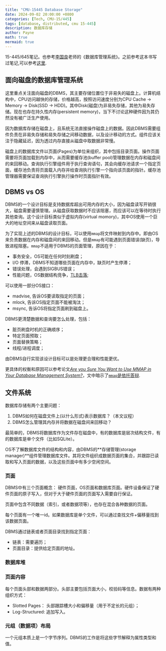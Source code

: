 ```yaml
---
title: "CMU-15445 Database Storage"
date: 2024-09-02 20:00:00 +0800
categories: [Tech, CMU-15/445]
tags: [database, distributed, cmu 15-445]
description: 数据库存储
author: Payne
math: true
mermaid: true
---
```


15-445/645笔记。也参考[李国良](https://dbgroup.cs.tsinghua.edu.cn/ligl/index_cn.html)老师的《数据库管理系统》。之前参考这本书写过笔记,可以参考[这里](https://snrixk56e9.feishu.cn/docx/RE4MdWHrXo1ufqxDmvQcmeiDn5e?from=from_copylink).

## 面向磁盘的数据库管理系统

这里重点关注面向磁盘的DBMS，其主要存储位置位于非易失的磁盘上。计算机结构中，CPU访问越快的存储，价格越高，按照访问速度分别为CPU Cache -> Memory -> Disk(SSD -> HDD)。其中Disk(磁盘)为非易失存储，其他为易失存储。现在也存在持久性内存(persistent memory)，当下不讨论这种硬件因为其仍然没有被广泛生产使用。

因为数据库存储在磁盘上，且系统无法直接操作磁盘上的数据。因此DBMS需要组件负责在非易失存储和易失存储之间移动数据，以及设计移动的方式。组件应该关注于隐藏延迟，因为透过内存直接从磁盘中取数据非常慢。

磁盘上的数据库文件以页面(Pages)为单位来组织，其中包括目录页面。操作页面需要将页面加载到内存中，从而需要缓存池(buffer pool)管理数据在内存和磁盘间的来回移动。查询执行引擎组件用于执行查询语句，其会向缓存池请求一个指定页面，缓存池负责将页面载入内存并给查询执行引擎一个指向该页面的指针。缓存池管理器需要保证查询执行引擎执行操作时页面指针有效。

## DBMS vs OS

DBMS的一个设计目标是支持数据库超出可用内存的大小，因为磁盘读写开销很大，磁盘需要谨慎管理。从磁盘获取数据时不应该阻塞，而应该可以在等待时执行其他查询。这个设计目标类似于虚拟内存(virtual momory)，其中OS使用一个巨大的地址空间来从磁盘读取页面。

为了实现上述的DBMS的设计目标，可以使用`mmap`将文件映射到内存中。即由OS来负责数据在内存和磁盘间的来回移动。但是`mmap`有可能遇到页面错误(缺页)，导致进程阻塞。`mmap`不适用于DBMS的页面管理，原因在于：

- 事务安全，OS可能在任何时刻刷盘；
- I/O 停滞，DBMS不知道哪些页面在内存中，缺页时产生停滞；
- 错误处理，会遇到SIGBUS错误；
- 性能问题，OS数据结构竞争，[TLB击落](https://juejin.cn/post/6844904084957315086);

可以使用一部分OS接口：
- madvise, 告诉OS要读取指定的页面；
- mlock, 告诉OS指定页面不能被淘汰；
- msync, 告诉OS将指定页面刷到磁盘上。

DBMS更清楚数据和查询要怎么处理，包括：

- 脏页刷盘时机的正确顺序；
- 特定页面预取；
- 页面替换策略；
- 线程/进程调度；

由DBMS自行实现该设计目标可以是处理更合理和性能更优。

更具体的权衡和原因可以参考论文[*Are you Sure You Want to Use MMAP in Your Database Management System?*](https://db.cs.cmu.edu/mmap-cidr2022/)，文中暗示了[`mmap`是依托答辩](https://github.com/mrdrivingduck/paper-outline/issues/10).

## 文件系统

数据库存储有两个主要问题：

1. DBMS如何在磁盘文件上(以什么形式)表示数据库？（本文议程）
2. DBMS怎么管理其内存并将数据在磁盘间来回移动？

最简单的，DBMS将数据库作为文件存在磁盘中，有的数据库是层次结构文件，有的数据库是单个文件（比如SQLite）。

OS不了解数据库文件的结构和内容，由DBMS的**存储管理(storage manager)**组件管理数据库文件。其将文件组织成数据页面的集合，并跟踪已读取和写入页面的数据，以及这些页面中有多少空闲空间。

### 页面

DBMS中有三个页面概念： 硬件页面，OS页面和数据库页面。硬件设备保证了硬件页面的原子写入，但对于大于硬件页面的页面写入需要自行保证。

页面中包含不同数据（索引，或者数据项等），也存在混合各种数据的页面。

每个页面有一个唯一id。如果数据库是单个文件，可以通过查找文件+偏移量找到该数据页面。

DBMS通过链表或者页面目录找到指定页面：

- 链表：需要遍历；
- 页面目录：提供给定页面的地址。

### 数据库堆

### 页面内容

每个页面头部和数据两部分。头部主要包括页面大小，校验码等信息。数据有两种组织方式：

- Slotted Pages： 头部跟踪槽大小和偏移量（用于不定长的元组）；
- Log-Structured: 追加写入。

### 元组（数据项）布局

一个元组本质上是一个字节序列。DBMS的工作是将这些字节解释为属性类型和值。